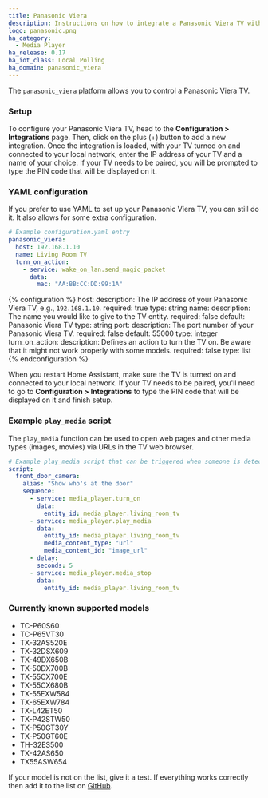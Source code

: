 ```yaml
---
title: Panasonic Viera
description: Instructions on how to integrate a Panasonic Viera TV with Home Assistant.
logo: panasonic.png
ha_category:
  - Media Player
ha_release: 0.17
ha_iot_class: Local Polling
ha_domain: panasonic_viera
---
```


The `panasonic_viera` platform allows you to control a Panasonic Viera TV.

### Setup
To configure your Panasonic Viera TV, head to the **Configuration > Integrations** page. Then, click on the plus (+) button to add a new integration. Once the integration is loaded, with your TV turned on and connected to your local network, enter the IP address of your TV and a name of your choice. If your TV needs to be paired, you will be prompted to type the PIN code that will be displayed on it.

### YAML configuration
If you prefer to use YAML to set up your Panasonic Viera TV, you can still do it. It also allows for some extra configuration.

```yaml
# Example configuration.yaml entry
panasonic_viera:
  host: 192.168.1.10
  name: Living Room TV
  turn_on_action:
    - service: wake_on_lan.send_magic_packet
      data:
        mac: "AA:BB:CC:DD:99:1A"
```

{% configuration %}
host:
  description: The IP address of your Panasonic Viera TV, e.g., `192.168.1.10`.
  required: true
  type: string
name:
  description: The name you would like to give to the TV entity.
  required: false
  default: Panasonic Viera TV
  type: string
port:
  description: The port number of your Panasonic Viera TV.
  required: false
  default: 55000
  type: integer
turn_on_action:
  description: Defines an action to turn the TV on. Be aware that it might not work properly with some models.
  required: false
  type: list
{% endconfiguration %}

When you restart Home Assistant, make sure the TV is turned on and connected to your local network. If your TV needs to be paired, you'll need to go to **Configuration > Integrations** to type the PIN code that will be displayed on it and finish setup.

### Example `play_media` script

The `play_media` function can be used to open web pages and other media types (images, movies) via URLs in the TV web browser.

```yaml
# Example play_media script that can be triggered when someone is detected at the door, where `image_url` is the URL of what you want to display
script:
  front_door_camera:
    alias: "Show who's at the door"
    sequence:
      - service: media_player.turn_on
        data:
          entity_id: media_player.living_room_tv
      - service: media_player.play_media
        data:
          entity_id: media_player.living_room_tv
          media_content_type: "url"
          media_content_id: "image_url"
      - delay:
        seconds: 5
      - service: media_player.media_stop
        data:
          entity_id: media_player.living_room_tv
```

### Currently known supported models

- TC-P60S60
- TC-P65VT30
- TX-32AS520E
- TX-32DSX609
- TX-49DX650B
- TX-50DX700B
- TX-55CX700E
- TX-55CX680B
- TX-55EXW584
- TX-65EXW784
- TX-L42ET50
- TX-P42STW50
- TX-P50GT30Y
- TX-P50GT60E
- TH-32ES500
- TX-42AS650
- TX55ASW654

If your model is not on the list, give it a test. If everything works correctly then add it to the list on [GitHub](https://github.com/home-assistant/home-assistant.io/blob/current/source/_integrations/panasonic_viera.markdown).
